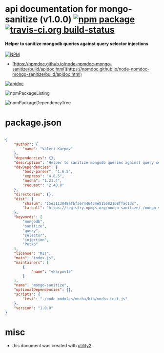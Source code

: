 # api documentation for  mongo-sanitize (v1.0.0)  [![npm package](https://img.shields.io/npm/v/npmdoc-mongo-sanitize.svg?style=flat-square)](https://www.npmjs.org/package/npmdoc-mongo-sanitize) [![travis-ci.org build-status](https://api.travis-ci.org/npmdoc/node-npmdoc-mongo-sanitize.svg)](https://travis-ci.org/npmdoc/node-npmdoc-mongo-sanitize)
#### Helper to sanitize mongodb queries against query selector injections

[![NPM](https://nodei.co/npm/mongo-sanitize.png?downloads=true&downloadRank=true&stars=true)](https://www.npmjs.com/package/mongo-sanitize)

- [https://npmdoc.github.io/node-npmdoc-mongo-sanitize/build/apidoc.html](https://npmdoc.github.io/node-npmdoc-mongo-sanitize/build/apidoc.html)

[![apidoc](https://npmdoc.github.io/node-npmdoc-mongo-sanitize/build/screenCapture.buildCi.browser.%252Ftmp%252Fbuild%252Fapidoc.html.png)](https://npmdoc.github.io/node-npmdoc-mongo-sanitize/build/apidoc.html)

![npmPackageListing](https://npmdoc.github.io/node-npmdoc-mongo-sanitize/build/screenCapture.npmPackageListing.svg)

![npmPackageDependencyTree](https://npmdoc.github.io/node-npmdoc-mongo-sanitize/build/screenCapture.npmPackageDependencyTree.svg)



# package.json

```json

{
    "author": {
        "name": "Valeri Karpov"
    },
    "dependencies": {},
    "description": "Helper to sanitize mongodb queries against query selector injections",
    "devDependencies": {
        "body-parser": "1.6.5",
        "express": "4.8.5",
        "mocha": "1.21.4",
        "request": "2.40.0"
    },
    "directories": {},
    "dist": {
        "shasum": "15e3113048afbf3e74464c4e8156821b8ffac1dc",
        "tarball": "https://registry.npmjs.org/mongo-sanitize/-/mongo-sanitize-1.0.0.tgz"
    },
    "keywords": [
        "mongodb",
        "sanitize",
        "query",
        "selector",
        "injection",
        "Petko"
    ],
    "license": "MIT",
    "main": "index.js",
    "maintainers": [
        {
            "name": "vkarpov15"
        }
    ],
    "name": "mongo-sanitize",
    "optionalDependencies": {},
    "scripts": {
        "test": "./node_modules/mocha/bin/mocha test.js"
    },
    "version": "1.0.0"
}
```



# misc
- this document was created with [utility2](https://github.com/kaizhu256/node-utility2)
